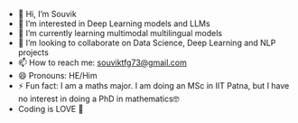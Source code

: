 - 👋 Hi, I’m Souvik
- 👀 I’m interested in Deep Learning models and LLMs
- 🌱 I’m currently learning multimodal multilingual models
- 💞️ I’m looking to collaborate on Data Science, Deep Learning and NLP projects
- 📫 How to reach me: souviktfg73@gmail.com
- 😄 Pronouns: HE/Him
- ⚡ Fun fact: I am a maths major. I am doing an MSc in IIT Patna, but I have no interest in doing a PhD in mathematics🤓
- Coding is LOVE 🫶 

<!---
souviksaha07/souviksaha07 is a ✨ special ✨ repository because its `README.md` (this file) appears on your GitHub profile.
You can click the Preview link to take a look at your changes.
--->
